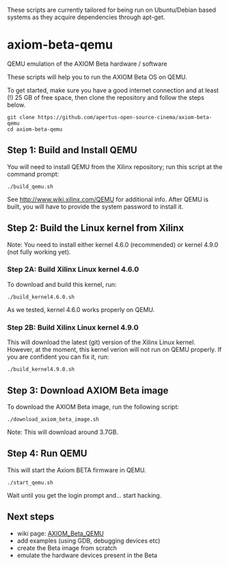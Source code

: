 These scripts are currently tailored for being run on Ubuntu/Debian based systems as they acquire dependencies through apt-get.


# axiom-beta-qemu
QEMU emulation of the AXIOM Beta hardware / software

These scripts will help you to run the AXIOM Beta OS on QEMU.

To get started, make sure you have a good internet connection
and at least (!) 25 GB of free space, then clone the repository
and follow the steps below.

    git clone https://github.com/apertus-open-source-cinema/axiom-beta-qemu
    cd axiom-beta-qemu

## Step 1: Build and Install QEMU
You will need to install QEMU from the Xilinx repository;
run this script at the command prompt:

    ./build_qemu.sh

See http://www.wiki.xilinx.com/QEMU for additional info.
After QEMU is built, you will have to provide the system password to install it.

## Step 2: Build the Linux kernel from Xilinx

Note: You need to install either kernel 4.6.0 (recommended)
or kernel 4.9.0 (not fully working yet).

### Step 2A: Build Xilinx Linux kernel 4.6.0

To download and build this kernel, run:

    ./build_kernel4.6.0.sh

As we tested, kernel 4.6.0 works properly on QEMU.

### Step 2B: Build Xilinx Linux kernel 4.9.0

This will download the latest (git) version of the Xilinx Linux kernel.
However, at the moment, this kernel verion will not run on QEMU properly.
If you are confident you can fix it, run:

    ./build_kernel4.9.0.sh

## Step 3: Download AXIOM Beta image
To download the AXIOM Beta image, run the following script:

    ./download_axiom_beta_image.sh

Note: This will download around 3.7GB.

## Step 4: Run QEMU

This will start the Axiom BETA firmware in QEMU.

    ./start_qemu.sh

Wait until you get the login prompt and... start hacking.

## Next steps

- wiki page: [AXIOM_Beta_QEMU](https://wiki.apertus.org/index.php/AXIOM_Beta_QEMU)
- add examples (using GDB, debugging devices etc)
- create the Beta image from scratch
- emulate the hardware devices present in the Beta
